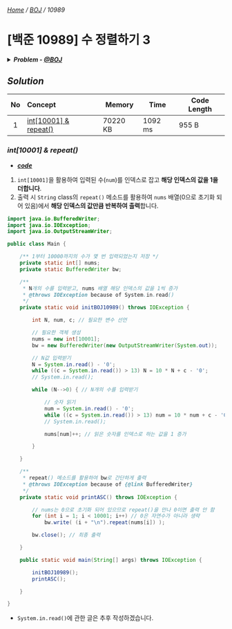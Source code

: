 ###### [*Home*](../../../../README.md) / [*BOJ*](../../../../BAEKJOON.md) / *10989*

# [백준 10989] 수 정렬하기 3

<details>
    <summary>
        <i><strong>Problem - <a href="https://www.acmicpc.net/problem/10989">@BOJ</a></strong></i>
    </summary>
    <h2><i>Problem</i></h2>
    <p>
        N개의 수가 주어졌을 때, 이를 오름차순으로 정렬하는 프로그램을 작성하시오.
    </p>
    <h2><i>Input</i></h2>
    <p>
        첫째 줄에 수의 개수 N(1 ≤ N ≤ 10,000,000)이 주어진다. 둘째 줄부터 N개의 줄에는 숫자가 주어진다. 이 수는 10,000보다 작거나 같은 자연수이다.
    </p>
    <h2><i>Output</i></h2>
    <p>
        첫째 줄부터 N개의 줄에 오름차순으로 정렬한 결과를 한 줄에 하나씩 출력한다.
    </p>
    <h2><i>Example</i></h2>
    <h3><i>in</i></h3>
    <pre><code>10
5
2
3
1
4
2
3
5
1
7</code></pre>
    <h3><i>out</i></h3>
    <pre><code>1
1
2
2
3
3
4
5
5
7</code></pre>
</details>

## *Solution*

|No |Concept                   |Memory   |Time   |Code Length|
|:-:|:-------------------------|---------|-------|-----------|
|1  |[int[10001] & repeat()][1]| 70220 KB|1092 ms|      955 B|

<a id="sol1"></a>

### *int[10001] & repeat()*

* [***code***](http://boj.kr/d6ea0764b1cb4395a039fa6b3cf43011)

1. `int[10001]`을 활용하여 입력된 수(`num`)를 인덱스로 잡고 **해당 인덱스의 값을 1을 더합니다**.
2. 출력 시 `String` class의 `repeat()` 메소드를 활용하여 `nums` 배열(0으로 초기화 되어 있음)에서 **해당 인덱스의 값만큼 반복하여 출력**합니다.

```java
import java.io.BufferedWriter;
import java.io.IOException;
import java.io.OutputStreamWriter;

public class Main {

    /** 1부터 10000까지의 수가 몇 번 입력되었는지 저장 */
    private static int[] nums;
    private static BufferedWriter bw;

    /**
     * N개의 수를 입력받고, nums 배열 해당 인덱스의 값을 1씩 증가
     * @throws IOException because of System.in.read()
     */
    private static void initBOJ10989() throws IOException {

        int N, num, c; // 필요한 변수 선언

        // 필요한 객체 생성
        nums = new int[10001];
        bw = new BufferedWriter(new OutputStreamWriter(System.out));

        // N값 입력받기
        N = System.in.read() - '0';
        while ((c = System.in.read()) > 13) N = 10 * N + c - '0';
        // System.in.read();

        while (N-->0) { // N개의 수를 입력받기

            // 숫자 읽기
            num = System.in.read() - '0';
            while ((c = System.in.read()) > 13) num = 10 * num + c - '0';
            // System.in.read();

            nums[num]++; // 읽은 숫자를 인덱스로 하는 값을 1 증가

        }

    }

    /**
     * repeat() 메소드를 활용하여 bw로 간단하게 출력
     * @throws IOException because of {@link BufferedWriter}
     */
    private static void printASC() throws IOException {

        // nums는 0으로 초기화 되어 있으므로 repeat()을 만나 0이면 출력 안 함
        for (int i = 1; i < 10001; i++) // 0은 자연수가 아니라 생략
            bw.write( (i + "\n").repeat(nums[i]) );

        bw.close(); // 최종 출력

    }

    public static void main(String[] args) throws IOException {

        initBOJ10989();
        printASC();

    }

}
```

* `System.in.read()`에 관한 글은 추후 작성하겠습니다.

<!-- ref -->
[1]: #sol1
